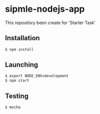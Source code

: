# sipmle-nodejs-app
This repository been create for 'Starter Task'

## Installation
```sh
$ npm install
```
## Launching
```sh
$ export NODE_ENV=development
$ npm start
```

## Testing
```sh
$ mocha
```
